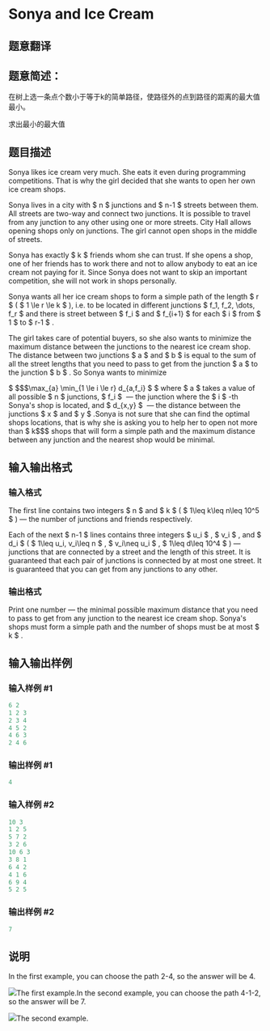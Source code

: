 # Sonya and Ice Cream

## 题意翻译

## 题意简述：

在树上选一条点个数小于等于k的简单路径，使路径外的点到路径的距离的最大值最小。

求出最小的最大值

## 题目描述

Sonya likes ice cream very much. She eats it even during programming competitions. That is why the girl decided that she wants to open her own ice cream shops.

Sonya lives in a city with $ n $ junctions and $ n-1 $ streets between them. All streets are two-way and connect two junctions. It is possible to travel from any junction to any other using one or more streets. City Hall allows opening shops only on junctions. The girl cannot open shops in the middle of streets.

Sonya has exactly $ k $ friends whom she can trust. If she opens a shop, one of her friends has to work there and not to allow anybody to eat an ice cream not paying for it. Since Sonya does not want to skip an important competition, she will not work in shops personally.

Sonya wants all her ice cream shops to form a simple path of the length $ r $ ( $ 1 \le r \le k $ ), i.e. to be located in different junctions $ f_1, f_2, \dots, f_r $ and there is street between $ f_i $ and $ f_{i+1} $ for each $ i $ from $ 1 $ to $ r-1 $ .

The girl takes care of potential buyers, so she also wants to minimize the maximum distance between the junctions to the nearest ice cream shop. The distance between two junctions $ a $ and $ b $ is equal to the sum of all the street lengths that you need to pass to get from the junction $ a $ to the junction $ b $ . So Sonya wants to minimize

$ $$$\max_{a} \min_{1 \le i \le r} d_{a,f_i} $ $ where $ a $ takes a value of all possible $ n $ junctions, $ f\_i $  — the junction where the $ i $ -th Sonya's shop is located, and $ d\_{x,y} $  — the distance between the junctions $ x $ and $ y $ .Sonya is not sure that she can find the optimal shops locations, that is why she is asking you to help her to open not more than $ k$$$ shops that will form a simple path and the maximum distance between any junction and the nearest shop would be minimal.

## 输入输出格式

### 输入格式

The first line contains two integers $ n $ and $ k $ ( $ 1\leq k\leq n\leq 10^5 $ ) — the number of junctions and friends respectively.

Each of the next $ n-1 $ lines contains three integers $ u_i $ , $ v_i $ , and $ d_i $ ( $ 1\leq u_i, v_i\leq n $ , $ v_i\neq u_i $ , $ 1\leq d\leq 10^4 $ ) — junctions that are connected by a street and the length of this street. It is guaranteed that each pair of junctions is connected by at most one street. It is guaranteed that you can get from any junctions to any other.

### 输出格式

Print one number — the minimal possible maximum distance that you need to pass to get from any junction to the nearest ice cream shop. Sonya's shops must form a simple path and the number of shops must be at most $ k $ .

## 输入输出样例

### 输入样例 #1

```cpp
6 2
1 2 3
2 3 4
4 5 2
4 6 3
2 4 6

```
### 输出样例 #1

```cpp
4

```
### 输入样例 #2

```cpp
10 3
1 2 5
5 7 2
3 2 6
10 6 3
3 8 1
6 4 2
4 1 6
6 9 4
5 2 5

```
### 输出样例 #2

```cpp
7

```
## 说明

In the first example, you can choose the path 2-4, so the answer will be 4.

![](https://cdn.luogu.com.cn/upload/vjudge_pic/CF1004E/8c2f15a4fd52f01b9e20de5f6f72a725ba32bbc7.png)The first example.In the second example, you can choose the path 4-1-2, so the answer will be 7.

![](https://cdn.luogu.com.cn/upload/vjudge_pic/CF1004E/473187d2fc5546701ca91ad8cfaa45bd65002a47.png)The second example.

